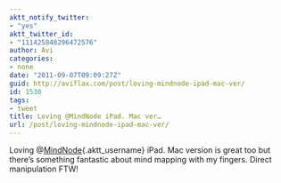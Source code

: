 ```yaml
---
aktt_notify_twitter:
- "yes"
aktt_twitter_id:
- "111425848296472576"
author: Avi
categories:
- none
date: "2011-09-07T09:09:27Z"
guid: http://aviflax.com/post/loving-mindnode-ipad-mac-ver/
id: 1530
tags:
- tweet
title: Loving @MindNode iPad. Mac ver…
url: /post/loving-mindnode-ipad-mac-ver/
---
```

Loving @[MindNode](http://twitter.com/MindNode){.aktt_username} iPad. Mac version is great too but there’s something fantastic about mind mapping with my fingers. Direct manipulation FTW!